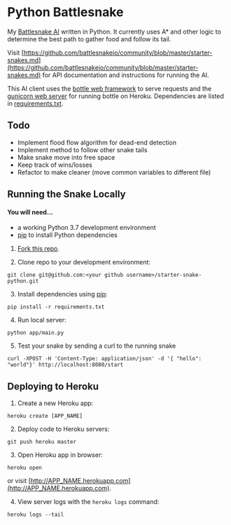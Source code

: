 # Python Battlesnake

My [Battlesnake AI](http://battlesnake.io) written in Python. It currently uses A\* and other logic to determine the best path to gather food and follow its tail.

Visit [https://github.com/battlesnakeio/community/blob/master/starter-snakes.md](https://github.com/battlesnakeio/community/blob/master/starter-snakes.md) for API documentation and instructions for running the AI.

This AI client uses the [bottle web framework](http://bottlepy.org/docs/dev/index.html) to serve requests and the [gunicorn web server](http://gunicorn.org/) for running bottle on Heroku. Dependencies are listed in [requirements.txt](requirements.txt).

## Todo

- Implement flood flow algorithm for dead-end detection
- Implement method to follow other snake tails
- Make snake move into free space
- Keep track of wins/losses
- Refactor to make cleaner (move common variables to different file)

## Running the Snake Locally

#### You will need...

- a working Python 3.7 development environment
- [pip](https://pip.pypa.io/en/latest/installing.html) to install Python dependencies

1. [Fork this repo](https://github.com/battlesnakeio/starter-snake-python/fork).

2. Clone repo to your development environment:

```
git clone git@github.com:<your github username>/starter-snake-python.git
```

3. Install dependencies using [pip](https://pip.pypa.io/en/latest/installing.html):

```
pip install -r requirements.txt
```

4. Run local server:

```
python app/main.py
```

5. Test your snake by sending a curl to the running snake

```
curl -XPOST -H 'Content-Type: application/json' -d '{ "hello": "world"}' http://localhost:8080/start
```

## Deploying to Heroku

1. Create a new Heroku app:

```
heroku create [APP_NAME]
```

2. Deploy code to Heroku servers:

```
git push heroku master
```

3. Open Heroku app in browser:

```
heroku open
```

or visit [http://APP_NAME.herokuapp.com](http://APP_NAME.herokuapp.com).

4. View server logs with the `heroku logs` command:

```
heroku logs --tail
```
